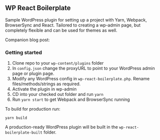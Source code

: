 ## WP React Boilerplate

Sample WordPress plugin for setting up a project with Yarn, Webpack, BrowserSync and React. Tailored to creating a wp-admin page, but completely flexible and can be used for themes as well.

Companion blog post: 

### Getting started

1. Clone repo to your `wp-content/plugins` folder
1. In `config.json` change the proxyURL to point to your WordPress admin page or plugin page.
1. Modify any WordPress config in `wp-react-boilerplate.php`. Rename files/methods/strings as required.
1. Activate the plugin in wp-admin
1. CD into your checked out folder and run `yarn`
1. Run `yarn start` to get Webpack and BrowserSync running

To build for production run:

`yarn build`

A production-ready WordPress plugin will be built in the `wp-react-boilerplate-built` folder.